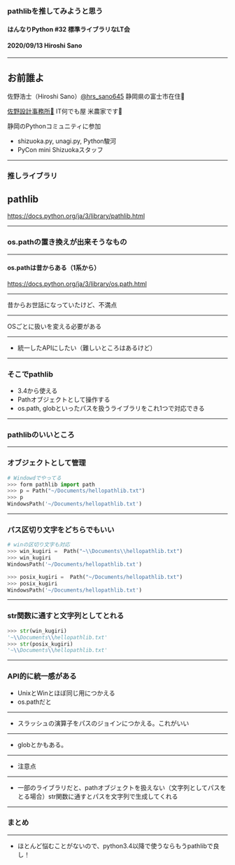 ### pathlibを推してみようと思う

#### はんなりPython #32 標準ライブラリなLT会

#### 2020/09/13 Hiroshi Sano

---

## お前誰よ

佐野浩士（Hiroshi Sano）[@hrs_sano645](https://twitter.com/hrs_sano645)
静岡県の富士市在住🗻

[佐野設計事務所🚗](https://sano-design.info) IT何でも屋
米農家です🌾

静岡のPythonコミュニティに参加
- shizuoka.py, unagi.py, Python駿河
- PyCon mini Shizuokaスタッフ

---

### 推しライブラリ

## pathlib

https://docs.python.org/ja/3/library/pathlib.html

---

### os.pathの置き換えが出来そうなもの

---

#### os.pathは昔からある（1系から）

https://docs.python.org/ja/3/library/os.path.html

---

昔からお世話になっていたけど、不満点

---

OSごとに扱いを変える必要がある

---

- 統一したAPIにしたい（難しいところはあるけど）

---

### そこでpathlib

- 3.4から使える
- Pathオブジェクトとして操作する
- os.path, globといったパスを扱うライブラリをこれ1つで対応できる

---

### pathlibのいいところ

---

### オブジェクトとして管理

```python
# Windowdでやってる
>>> form pathlib import path
>>> p = Path("~/Documents/hellopathlib.txt")
>>> p
WindowsPath('~/Documents/hellopathlib.txt')
```

---

### パス区切り文字をどちらでもいい

```python
# winの区切り文字も対応
>>> win_kugiri =  Path("~\\Documents\\hellopathlib.txt")
>>> win_kugiri
WindowsPath('~/Documents/hellopathlib.txt')

>>> posix_kugiri =  Path("~/Documents/hellopathlib.txt")
>>> posix_kugiri
WindowsPath('~/Documents/hellopathlib.txt')

```
---

### str関数に通すと文字列としてとれる

```python
>>> str(win_kugiri)
'~\\Documents\\hellopathlib.txt'
>>> str(posix_kugiri)
'~\\Documents\\hellopathlib.txt'
```

---

### API的に統一感がある

- UnixとWinとほぼ同じ用につかえる
- os.pathだと

---

- スラッシュの演算子をパスのジョインにつかえる。これがいい

---

- globとかもある。

---

- 注意点

---

- 一部のライブラリだと、pathオブジェクトを扱えない（文字列としてパスをとる場合）str関数に通すとパスを文字列で生成してくれる

---

### まとめ

---

- ほとんど悩むことがないので、python3.4以降で使うならもうpathlibで良し！


